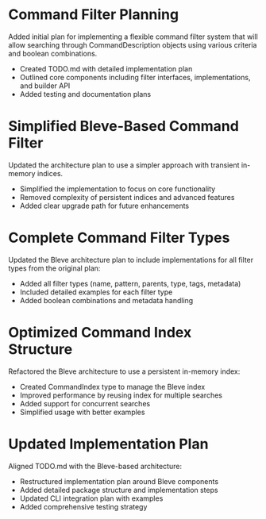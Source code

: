 # Command Filter Planning

Added initial plan for implementing a flexible command filter system that will allow searching through CommandDescription objects using various criteria and boolean combinations.

- Created TODO.md with detailed implementation plan
- Outlined core components including filter interfaces, implementations, and builder API
- Added testing and documentation plans 

# Simplified Bleve-Based Command Filter

Updated the architecture plan to use a simpler approach with transient in-memory indices.

- Simplified the implementation to focus on core functionality
- Removed complexity of persistent indices and advanced features
- Added clear upgrade path for future enhancements 

# Complete Command Filter Types

Updated the Bleve architecture plan to include implementations for all filter types from the original plan:

- Added all filter types (name, pattern, parents, type, tags, metadata)
- Included detailed examples for each filter type
- Added boolean combinations and metadata handling 

# Optimized Command Index Structure

Refactored the Bleve architecture to use a persistent in-memory index:

- Created CommandIndex type to manage the Bleve index
- Improved performance by reusing index for multiple searches
- Added support for concurrent searches
- Simplified usage with better examples 

# Updated Implementation Plan

Aligned TODO.md with the Bleve-based architecture:

- Restructured implementation plan around Bleve components
- Added detailed package structure and implementation steps
- Updated CLI integration plan with examples
- Added comprehensive testing strategy 